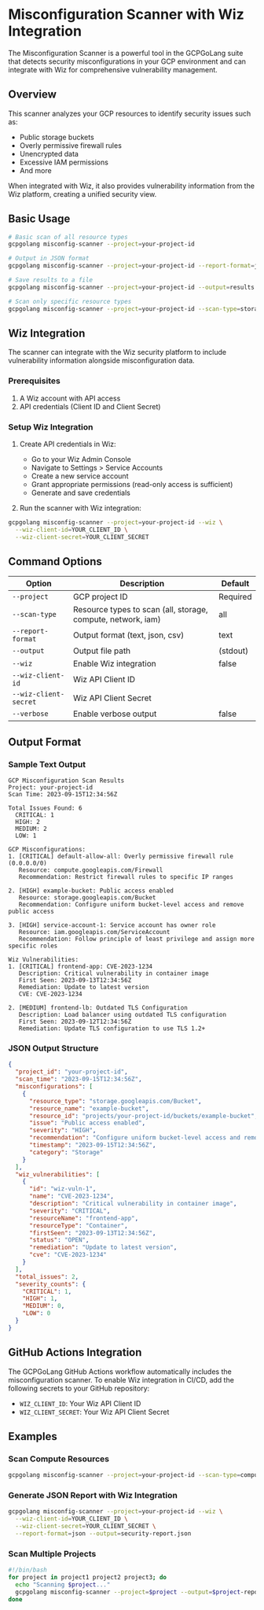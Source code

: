 # Misconfiguration Scanner with Wiz Integration

The Misconfiguration Scanner is a powerful tool in the GCPGoLang suite that detects security misconfigurations in your GCP environment and can integrate with Wiz for comprehensive vulnerability management.

## Overview

This scanner analyzes your GCP resources to identify security issues such as:
- Public storage buckets
- Overly permissive firewall rules
- Unencrypted data
- Excessive IAM permissions
- And more

When integrated with Wiz, it also provides vulnerability information from the Wiz platform, creating a unified security view.

## Basic Usage

```bash
# Basic scan of all resource types
gcpgolang misconfig-scanner --project=your-project-id

# Output in JSON format
gcpgolang misconfig-scanner --project=your-project-id --report-format=json

# Save results to a file
gcpgolang misconfig-scanner --project=your-project-id --output=results.json

# Scan only specific resource types
gcpgolang misconfig-scanner --project=your-project-id --scan-type=storage
```

## Wiz Integration

The scanner can integrate with the Wiz security platform to include vulnerability information alongside misconfiguration data.

### Prerequisites

1. A Wiz account with API access
2. API credentials (Client ID and Client Secret)

### Setup Wiz Integration

1. Create API credentials in Wiz:
   - Go to your Wiz Admin Console
   - Navigate to Settings > Service Accounts
   - Create a new service account
   - Grant appropriate permissions (read-only access is sufficient)
   - Generate and save credentials

2. Run the scanner with Wiz integration:

```bash
gcpgolang misconfig-scanner --project=your-project-id --wiz \
  --wiz-client-id=YOUR_CLIENT_ID \
  --wiz-client-secret=YOUR_CLIENT_SECRET
```

## Command Options

| Option | Description | Default |
|--------|-------------|---------|
| `--project` | GCP project ID | Required |
| `--scan-type` | Resource types to scan (all, storage, compute, network, iam) | all |
| `--report-format` | Output format (text, json, csv) | text |
| `--output` | Output file path | (stdout) |
| `--wiz` | Enable Wiz integration | false |
| `--wiz-client-id` | Wiz API Client ID | |
| `--wiz-client-secret` | Wiz API Client Secret | |
| `--verbose` | Enable verbose output | false |

## Output Format

### Sample Text Output

```
GCP Misconfiguration Scan Results
Project: your-project-id
Scan Time: 2023-09-15T12:34:56Z

Total Issues Found: 6
  CRITICAL: 1
  HIGH: 2
  MEDIUM: 2
  LOW: 1

GCP Misconfigurations:
1. [CRITICAL] default-allow-all: Overly permissive firewall rule (0.0.0.0/0)
   Resource: compute.googleapis.com/Firewall
   Recommendation: Restrict firewall rules to specific IP ranges

2. [HIGH] example-bucket: Public access enabled
   Resource: storage.googleapis.com/Bucket
   Recommendation: Configure uniform bucket-level access and remove public access

3. [HIGH] service-account-1: Service account has owner role
   Resource: iam.googleapis.com/ServiceAccount
   Recommendation: Follow principle of least privilege and assign more specific roles

Wiz Vulnerabilities:
1. [CRITICAL] frontend-app: CVE-2023-1234
   Description: Critical vulnerability in container image
   First Seen: 2023-09-13T12:34:56Z
   Remediation: Update to latest version
   CVE: CVE-2023-1234

2. [MEDIUM] frontend-lb: Outdated TLS Configuration
   Description: Load balancer using outdated TLS configuration
   First Seen: 2023-09-12T12:34:56Z
   Remediation: Update TLS configuration to use TLS 1.2+
```

### JSON Output Structure

```json
{
  "project_id": "your-project-id",
  "scan_time": "2023-09-15T12:34:56Z",
  "misconfigurations": [
    {
      "resource_type": "storage.googleapis.com/Bucket",
      "resource_name": "example-bucket",
      "resource_id": "projects/your-project-id/buckets/example-bucket",
      "issue": "Public access enabled",
      "severity": "HIGH",
      "recommendation": "Configure uniform bucket-level access and remove public access",
      "timestamp": "2023-09-15T12:34:56Z",
      "category": "Storage"
    }
  ],
  "wiz_vulnerabilities": [
    {
      "id": "wiz-vuln-1",
      "name": "CVE-2023-1234",
      "description": "Critical vulnerability in container image",
      "severity": "CRITICAL",
      "resourceName": "frontend-app",
      "resourceType": "Container",
      "firstSeen": "2023-09-13T12:34:56Z",
      "status": "OPEN",
      "remediation": "Update to latest version",
      "cve": "CVE-2023-1234"
    }
  ],
  "total_issues": 2,
  "severity_counts": {
    "CRITICAL": 1,
    "HIGH": 1,
    "MEDIUM": 0,
    "LOW": 0
  }
}
```

## GitHub Actions Integration

The GCPGoLang GitHub Actions workflow automatically includes the misconfiguration scanner. To enable Wiz integration in CI/CD, add the following secrets to your GitHub repository:

- `WIZ_CLIENT_ID`: Your Wiz API Client ID
- `WIZ_CLIENT_SECRET`: Your Wiz API Client Secret

## Examples

### Scan Compute Resources

```bash
gcpgolang misconfig-scanner --project=your-project-id --scan-type=compute
```

### Generate JSON Report with Wiz Integration

```bash
gcpgolang misconfig-scanner --project=your-project-id --wiz \
  --wiz-client-id=YOUR_CLIENT_ID \
  --wiz-client-secret=YOUR_CLIENT_SECRET \
  --report-format=json --output=security-report.json
```

### Scan Multiple Projects

```bash
#!/bin/bash
for project in project1 project2 project3; do
  echo "Scanning $project..."
  gcpgolang misconfig-scanner --project=$project --output=$project-report.json
done
``` 